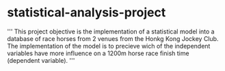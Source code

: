 # statistical-analysis-project
'''
This project objective is the implementation of a statistical model into a database of race horses from 2 venues from the Honkg Kong Jockey Club.
The implementation of the model is to precieve wich of the independent variables have more influence on a 1200m horse race finish time (dependent variable).
'''
